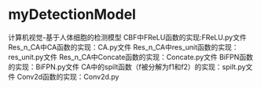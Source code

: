 # myDetectionModel
计算机视觉-基于人体细胞的检测模型
CBF中FReLU函数的实现:FReLU.py文件
Res_n_CA中CA函数的实现：CA.py文件
Res_n_CA中res_unit函数的实现：res_unit.py文件
Res_n_CA中Concate函数的实现：Concate.py文件
BiFPN函数的实现：BiFPN.py文件
CA中的spilt函数（f被分解为f1和f2）的实现：spilt.py文件
Conv2d函数的实现：Conv2d.py

